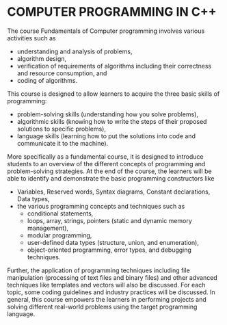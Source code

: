 # COMPUTER PROGRAMMING IN C++

The course Fundamentals of Computer programming involves various activities such as 
- understanding and analysis of problems, 
- algorithm design, 
- verification of requirements of algorithms including their correctness and resource consumption, and 
- coding of algorithms. 

This course is designed to allow learners to acquire the three basic skills of programming: 
- problem-solving skills (understanding how you solve problems), 
- algorithmic skills (knowing how to write the steps of their proposed solutions to specific problems), 
- language skills (learning how to put the solutions into code and communicate it to the machine). 

More specifically as a fundamental course, it is designed to introduce students to an overview of the different concepts of programming and problem-solving strategies. 
At the end of the course, the learners will be able to identify and demonstrate the basic programming constructors like 
- Variables, Reserved words, Syntax diagrams, Constant declarations, Data types, 
- the various programming concepts and techniques such as 
  - conditional statements, 
  - loops, array, strings, pointers (static and dynamic memory management), 
  - modular programming, 
  - user-defined data types (structure, union, and enumeration), 
  - object-oriented programming, error types, and debugging techniques. 

Further, the application of programming techniques including file manipulation (processing of text files and binary files) and 
other advanced techniques like templates and vectors will also be discussed. 
For each topic, some coding guidelines and industry practices will be discussed. 
In general, this course empowers the learners in performing projects and solving different real-world problems using the target programming language.

